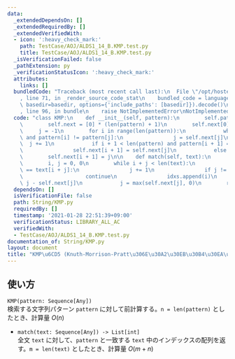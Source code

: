 ```yaml
---
data:
  _extendedDependsOn: []
  _extendedRequiredBy: []
  _extendedVerifiedWith:
  - icon: ':heavy_check_mark:'
    path: TestCase/AOJ/ALDS1_14_B.KMP.test.py
    title: TestCase/AOJ/ALDS1_14_B.KMP.test.py
  _isVerificationFailed: false
  _pathExtension: py
  _verificationStatusIcon: ':heavy_check_mark:'
  attributes:
    links: []
  bundledCode: "Traceback (most recent call last):\n  File \"/opt/hostedtoolcache/Python/3.10.5/x64/lib/python3.10/site-packages/onlinejudge_verify/documentation/build.py\"\
    , line 71, in _render_source_code_stat\n    bundled_code = language.bundle(stat.path,\
    \ basedir=basedir, options={'include_paths': [basedir]}).decode()\n  File \"/opt/hostedtoolcache/Python/3.10.5/x64/lib/python3.10/site-packages/onlinejudge_verify/languages/python.py\"\
    , line 96, in bundle\n    raise NotImplementedError\nNotImplementedError\n"
  code: "class KMP:\n    def __init__(self, pattern):\n        self.pattern = pattern\n\
    \        self.next = [0] * (len(pattern) + 1)\n        self.next[0] = -1\n   \
    \     j = -1\n        for i in range(len(pattern)):\n            while j >= 0\
    \ and pattern[i] != pattern[j]:\n                j = self.next[j]\n          \
    \  j += 1\n            if i + 1 < len(pattern) and pattern[i + 1] == pattern[j]:\n\
    \                self.next[i + 1] = self.next[j]\n            else:\n        \
    \        self.next[i + 1] = j\n\n    def match(self, text):\n        idxs = []\n\
    \        i, j = 0, 0\n        while i + j < len(text):\n            if self.pattern[j]\
    \ == text[i + j]:\n                j += 1\n                if j != len(self.pattern):\n\
    \                    continue\n                idxs.append(i)\n            i +=\
    \ j - self.next[j]\n            j = max(self.next[j], 0)\n        return idxs\n"
  dependsOn: []
  isVerificationFile: false
  path: String/KMP.py
  requiredBy: []
  timestamp: '2021-01-28 22:51:39+09:00'
  verificationStatus: LIBRARY_ALL_AC
  verifiedWith:
  - TestCase/AOJ/ALDS1_14_B.KMP.test.py
documentation_of: String/KMP.py
layout: document
title: "KMP\u6CD5 (Knuth-Morrison-Pratt\u306E\u30A2\u30EB\u30B4\u30EA\u30BA\u30E0)"
---
```


## 使い方
`KMP(pattern: Sequence[Any])`  
検索する文字列パターン `pattern` に対して前計算する。`n = len(pattern)` としたとき、計算量 $O(n)$

- `match(text: Sequence[Any]) -> List[int]`  
全文 `text` に対して、`pattern` と一致する `text` 中のインデックスの配列を返す。`m = len(text)` としたとき、計算量 $O(m + n)$
